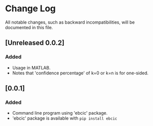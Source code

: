 # Change Log

All notable changes, such as backward incompatibilities, will be documented in this file.

<!-- markdownlint-disable MD024 no-duplicate-heading -->
<!-- ## [Unreleased 0.0.2] -->

## [Unreleased 0.0.2]

### Added

- Usage in MATLAB.
- Notes that 'confidence percentage' of k=0 or k=n is for one-sided.

## [0.0.1]

### Added

- Command line program using 'ebcic' package.
- 'ebcic' package is available with `pip install ebcic`

<!--
## Template
### Added
### Changed
### Deprecated
### Removed
### Fixed
### Security
-->
